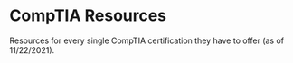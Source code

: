 # CompTIA Resources
 Resources for every single CompTIA certification they have to offer (as of 11/22/2021).
